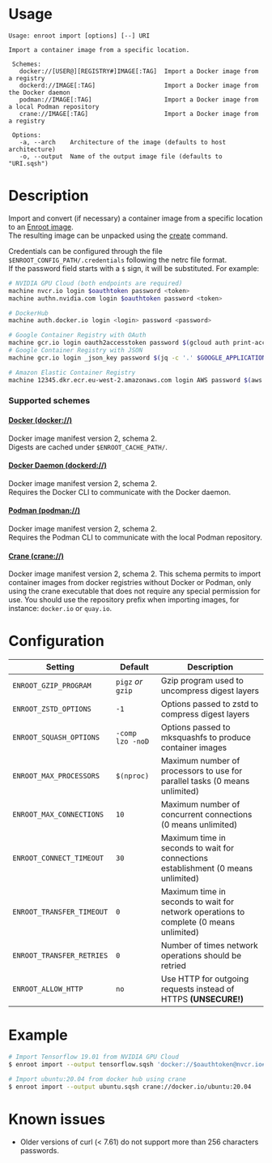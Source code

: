 # Usage

```
Usage: enroot import [options] [--] URI

Import a container image from a specific location.

 Schemes:
   docker://[USER@][REGISTRY#]IMAGE[:TAG]  Import a Docker image from a registry
   dockerd://IMAGE[:TAG]                   Import a Docker image from the Docker daemon
   podman://IMAGE[:TAG]                    Import a Docker image from a local Podman repository
   crane://IMAGE[:TAG]                     Import a Docker image from a registry

 Options:
   -a, --arch    Architecture of the image (defaults to host architecture)
   -o, --output  Name of the output image file (defaults to "URI.sqsh")
```

# Description

Import and convert (if necessary) a container image from a specific location to an [Enroot image](../image-format.md).  
The resulting image can be unpacked using the [create](create.md) command.

Credentials can be configured through the file `$ENROOT_CONFIG_PATH/.credentials` following the netrc file format.  
If the password field starts with a `$` sign, it will be substituted. For example:
```sh
# NVIDIA GPU Cloud (both endpoints are required)
machine nvcr.io login $oauthtoken password <token>
machine authn.nvidia.com login $oauthtoken password <token>

# DockerHub
machine auth.docker.io login <login> password <password>

# Google Container Registry with OAuth
machine gcr.io login oauth2accesstoken password $(gcloud auth print-access-token)
# Google Container Registry with JSON
machine gcr.io login _json_key password $(jq -c '.' $GOOGLE_APPLICATION_CREDENTIALS | sed 's/ /\\u0020/g')

# Amazon Elastic Container Registry
machine 12345.dkr.ecr.eu-west-2.amazonaws.com login AWS password $(aws ecr get-login-password --region eu-west-2)
```

### Supported schemes
#### [Docker (docker://)](https://www.docker.com/)

Docker image manifest version 2, schema 2.  
Digests are cached under `$ENROOT_CACHE_PATH/`.

#### [Docker Daemon (dockerd://)](https://www.docker.com/)

Docker image manifest version 2, schema 2.  
Requires the Docker CLI to communicate with the Docker daemon.

#### [Podman (podman://)](https://www.podman.io/)

Docker image manifest version 2, schema 2.  
Requires the Podman CLI to communicate with the local Podman repository.

#### [Crane (crane://)](https://github.com/google/go-containerregistry/blob/main/cmd/crane/README.md)

Docker image manifest version 2, schema 2.
This schema permits to import container images from  docker registries
without Docker or Podman, only using the crane executable that does not require any special permission for use.
You should use the repository prefix when importing images, for instance: `docker.io` or `quay.io`.

# Configuration

| Setting | Default | Description |
| ------ | ------ | ------ |
| `ENROOT_GZIP_PROGRAM` | `pigz` _or_ `gzip` | Gzip program used to uncompress digest layers |
| `ENROOT_ZSTD_OPTIONS` | `-1` | Options passed to zstd to compress digest layers |
| `ENROOT_SQUASH_OPTIONS` | `-comp lzo -noD` | Options passed to mksquashfs to produce container images |
| `ENROOT_MAX_PROCESSORS` | `$(nproc)` | Maximum number of processors to use for parallel tasks (0 means unlimited) |
| `ENROOT_MAX_CONNECTIONS` | `10` | Maximum number of concurrent connections (0 means unlimited) |
| `ENROOT_CONNECT_TIMEOUT` | `30` | Maximum time in seconds to wait for connections establishment (0 means unlimited) |
| `ENROOT_TRANSFER_TIMEOUT` | `0` | Maximum time in seconds to wait for network operations to complete (0 means unlimited) |
| `ENROOT_TRANSFER_RETRIES` | `0` | Number of times network operations should be retried |
| `ENROOT_ALLOW_HTTP` | `no` | Use HTTP for outgoing requests instead of HTTPS **(UNSECURE!)** |

# Example

```sh
# Import Tensorflow 19.01 from NVIDIA GPU Cloud
$ enroot import --output tensorflow.sqsh 'docker://$oauthtoken@nvcr.io#nvidia/tensorflow:19.01-py3'

# Import ubuntu:20.04 from docker hub using crane
$ enroot import --output ubuntu.sqsh crane://docker.io/ubuntu:20.04
```

# Known issues

* Older versions of curl (< 7.61) do not support more than 256 characters passwords.
